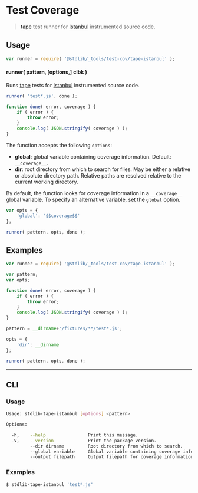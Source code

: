 # Test Coverage

> [tape][tape] test runner for [Istanbul][istanbul] instrumented source code.

<section class="usage">

## Usage

```javascript
var runner = require( '@stdlib/_tools/test-cov/tape-istanbul' );
```

#### runner( pattern, \[options,] clbk )

Runs [tape][tape] tests for [Istanbul][istanbul] instrumented source code.

```javascript
runner( 'test*.js', done );

function done( error, coverage ) {
    if ( error ) {
        throw error;
    }
    console.log( JSON.stringify( coverage ) );
}
```

The function accepts the following `options`:

-   **global**: global variable containing coverage information. Default: `__coverage__`.
-   **dir**: root directory from which to search for files. May be either a relative or absolute directory path. Relative paths are resolved relative to the current working directory.

By default, the function looks for coverage information in a `__coverage__` global variable. To specify an alternative variable, set the `global` option.

```javascript
var opts = {
    'global': '$$coverage$$'
};

runner( pattern, opts, done );
```

</section>

<!-- /.usage -->

<section class="examples">

## Examples

<!-- eslint-disable no-path-concat -->

<!-- eslint no-undef: "error" -->

```javascript
var runner = require( '@stdlib/_tools/test-cov/tape-istanbul' );

var pattern;
var opts;

function done( error, coverage ) {
    if ( error ) {
        throw error;
    }
    console.log( JSON.stringify( coverage ) );
}

pattern = __dirname+'/fixtures/**/test*.js';

opts = {
    'dir': __dirname
};

runner( pattern, opts, done );
```

</section>

<!-- /.examples -->

* * *

<section class="cli">

## CLI

<section class="usage">

### Usage

```bash
Usage: stdlib-tape-istanbul [options] <pattern>

Options:

  -h,    --help                Print this message.
  -V,    --version             Print the package version.
         --dir dirname         Root directory from which to search.
         --global variable     Global variable containing coverage information.
         --output filepath     Output filepath for coverage information.
```

</section>

<!-- /.usage -->

<section class="examples">

### Examples

```bash
$ stdlib-tape-istanbul 'test*.js'
```

</section>

<!-- /.examples -->

</section>

<!-- /.cli -->

<section class="links">

[tape]: https://github.com/substack/tape

[istanbul]: https://github.com/gotwarlost/istanbul

</section>

<!-- /.links -->
